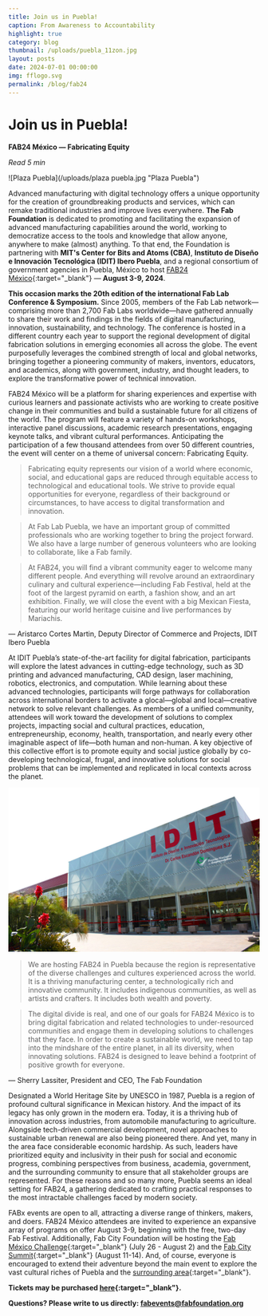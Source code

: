 ```yaml
---
title: Join us in Puebla!
caption: From Awareness to Accountability
highlight: true
category: blog
thumbnail: /uploads/puebla_11zon.jpg
layout: posts
date: 2024-07-01 00:00:00
img: fflogo.svg
permalink: /blog/fab24
---
```


# Join us in Puebla!

**FAB24 México — Fabricating Equity**

*Read 5 min*

![Plaza Puebla](/uploads/plaza puebla.jpg "Plaza Puebla")

Advanced manufacturing with digital technology offers a unique opportunity for the creation of groundbreaking products and services, which can remake traditional industries and improve lives everywhere. **The Fab Foundation** is dedicated to promoting and facilitating the expansion of advanced manufacturing capabilities around the world, working to democratize access to the tools and knowledge that allow anyone, anywhere to make (almost) anything. To that end, the Foundation is partnering with **MIT's Center for Bits and Atoms (CBA)**, **Instituto de Diseño e Innovación Tecnológica (IDIT) Ibero Puebla**, and a regional consortium of government agencies in Puebla, México to host [FAB24 México](https://fab24.fabevent.org/){:target="_blank"} — **August 3-9, 2024**. 

**This occasion marks the 20th edition of the international Fab Lab Conference & Symposium.** Since 2005, members of the Fab Lab network—comprising more than 2,700 Fab Labs worldwide—have gathered annually to share their work and findings in the fields of digital manufacturing, innovation, sustainability, and technology. The conference is hosted in a different country each year to support the regional development of digital fabrication solutions in emerging economies all across the globe. The event purposefully leverages the combined strength of local and global networks, bringing together a pioneering community of makers, inventors, educators, and academics, along with government, industry, and thought leaders, to explore the transformative power of technical innovation.

FAB24 México will be a platform for sharing experiences and expertise with curious learners and passionate activists who are working to create positive change in their communities and build a sustainable future for all citizens of the world. The program will feature a variety of hands-on workshops, interactive panel discussions, academic research presentations, engaging keynote talks, and vibrant cultural performances. Anticipating the participation of a few thousand attendees from over 50 different countries, the event will center on a theme of universal concern: Fabricating Equity.

> Fabricating equity represents our vision of a world where economic, social, and educational gaps are reduced through equitable access to technological and educational tools. We strive to provide equal opportunities for everyone, regardless of their background or circumstances, to have access to digital transformation and innovation.

> At Fab Lab Puebla, we have an important group of committed professionals who are working together to bring the project forward. We also have a large number of generous volunteers who are looking to collaborate, like a Fab family.

> At FAB24, you will find a vibrant community eager to welcome many different people. And everything will revolve around an extraordinary culinary and cultural experience—including Fab Festival, held at the foot of the largest pyramid on earth, a fashion show, and an art exhibition. Finally, we will close the event with a big Mexican Fiesta, featuring our world heritage cuisine and live performances by Mariachis.

— Aristarco Cortes Martin, Deputy Director of Commerce and Projects, IDIT Ibero Puebla

At IDIT Puebla’s state-of-the-art facility for digital fabrication, participants will explore the latest advances in cutting-edge technology, such as 3D printing and advanced manufacturing, CAD design, laser machining, robotics, electronics, and computation. While learning about these advanced technologies, participants will forge pathways for collaboration across international borders to activate a glocal—global and local—creative network to solve relevant challenges. As members of a unified community, attendees will work toward the development of solutions to complex projects, impacting social and cultural practices, education, entrepreneurship, economy, health, transportation, and nearly every other imaginable aspect of life—both human and non-human. A key objective of this collective effort is to promote equity and social justice globally by co-developing technological, frugal, and innovative solutions for social problems that can be implemented and replicated in local contexts across the planet.

![IDIT](/uploads/IDIT2.jpg "IDIT")

> We are hosting FAB24 in Puebla because the region is representative of the diverse challenges and cultures experienced across the world. It is a thriving manufacturing center, a technologically rich and innovative community. It includes indigenous communities, as well as artists and crafters. It includes both wealth and poverty.

> The digital divide is real, and one of our goals for FAB24 México is to bring digital fabrication and related technologies to under-resourced communities and engage them in developing solutions to challenges that they face. In order to create a sustainable world, we need to tap into the mindshare of the entire planet, in all its diversity, when innovating solutions. FAB24 is designed to leave behind a footprint of positive growth for everyone.

— Sherry Lassiter, President and CEO, The Fab Foundation

Designated a World Heritage Site by UNESCO in 1987, Puebla is a region of profound cultural significance in Mexican history. And the impact of its legacy has only grown in the modern era. Today, it is a thriving hub of innovation across industries, from automobile manufacturing to agriculture. Alongside tech-driven commercial development, novel approaches to sustainable urban renewal are also being pioneered there. And yet, many in the area face considerable economic hardship. As such, leaders have prioritized equity and inclusivity in their push for social and economic progress, combining perspectives from business, academia, government, and the surrounding community to ensure that all stakeholder groups are represented. For these reasons and so many more, Puebla seems an ideal setting for FAB24, a gathering dedicated to crafting practical responses to the most intractable challenges faced by modern society.

FABx events are open to all, attracting a diverse range of thinkers, makers, and doers. FAB24 México attendees are invited to experience an expansive array of programs on offer August 3-9, beginning with the free, two-day Fab Festival. Additionally, Fab City Foundation will be hosting the [Fab México Challenge](https://challenge.fab.city/){:target="_blank"} (July 26 - August 2) and the [Fab City Summit](https://fab.city/events/fab-city-summit-mexico/){:target="_blank"} (August 11-14). And, of course, everyone is encouraged to extend their adventure beyond the main event to explore the vast cultural riches of Puebla and the [surrounding area](https://fab24.fabevent.org/travel){:target="_blank"}.


**Tickets may be purchased [here](https://fab24.fabevent.org/tickets){:target="_blank"}.**


**Questions? Please write to us directly: fabevents@fabfoundation.org**
